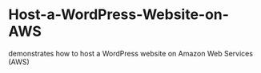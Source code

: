 # Host-a-WordPress-Website-on-AWS
demonstrates how to host a WordPress website on Amazon Web Services (AWS)
